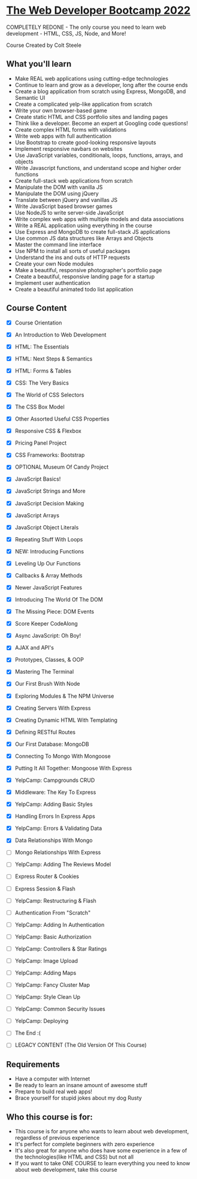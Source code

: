 # [The Web Developer Bootcamp 2022](https://www.udemy.com/the-web-developer-bootcamp/)

COMPLETELY REDONE - The only course you need to learn web development - HTML, CSS, JS, Node, and More!

Course Created by Colt Steele


## What you'll learn

- Make REAL web applications using cutting-edge technologies
- Continue to learn and grow as a developer, long after the course ends
- Create a blog application from scratch using Express, MongoDB, and Semantic UI
- Create a complicated yelp-like application from scratch
- Write your own browser-based game
- Create static HTML and CSS portfolio sites and landing pages
- Think like a developer. Become an expert at Googling code questions!
- Create complex HTML forms with validations
- Write web apps with full authentication
- Use Bootstrap to create good-looking responsive layouts
- Implement responsive navbars on websites
- Use JavaScript variables, conditionals, loops, functions, arrays, and objects
- Write Javascript functions, and understand scope and higher order functions
- Create full-stack web applications from scratch
- Manipulate the DOM with vanilla JS
- Manipulate the DOM using jQuery
- Translate between jQuery and vanillas JS
- Write JavaScript based browser games
- Use NodeJS to write server-side JavaScript
- Write complex web apps with multiple models and data associations
- Write a REAL application using everything in the course
- Use Express and MongoDB to create full-stack JS applications
- Use common JS data structures like Arrays and Objects
- Master the command line interface
- Use NPM to install all sorts of useful packages
- Understand the ins and outs of HTTP requests
- Create your own Node modules
- Make a beautiful, responsive photographer's portfolio page
- Create a beautiful, responsive landing page for a startup
- Implement user authentication
- Create a beautiful animated todo list application


## Course Content

- [x] Course Orientation
- [x] An Introduction to Web Development
- [x] HTML: The Essentials
- [x] HTML: Next Steps & Semantics
- [x] HTML: Forms & Tables
- [x] CSS: The Very Basics
- [x] The World of CSS Selectors
- [x] The CSS Box Model
- [x] Other Assorted Useful CSS Properties
- [x] Responsive CSS & Flexbox
- [x] Pricing Panel Project
- [x] CSS Frameworks: Bootstrap
- [x] OPTIONAL Museum Of Candy Project
- [x] JavaScript Basics!
- [x] JavaScript Strings and More
- [x] JavaScript Decision Making
- [x] JavaScript Arrays
- [x] JavaScript Object Literals
- [x] Repeating Stuff With Loops
- [x] NEW: Introducing Functions
- [x] Leveling Up Our Functions
- [x] Callbacks & Array Methods
- [x] Newer JavaScript Features
- [x] Introducing The World Of The DOM
- [x] The Missing Piece: DOM Events
- [x] Score Keeper CodeAlong
- [x] Async JavaScript: Oh Boy!
- [x] AJAX and API's
- [x] Prototypes, Classes, & OOP
- [x] Mastering The Terminal
- [x] Our First Brush With Node
- [x] Exploring Modules & The NPM Universe
- [x] Creating Servers With Express
- [x] Creating Dynamic HTML With Templating
- [x] Defining RESTful Routes
- [x] Our First Database: MongoDB
- [x] Connecting To Mongo With Mongoose
- [x] Putting It All Together: Mongoose With Express
- [x] YelpCamp: Campgrounds CRUD
- [x] Middleware: The Key To Express
- [x] YelpCamp: Adding Basic Styles
- [x] Handling Errors In Express Apps
- [x] YelpCamp: Errors & Validating Data
- [x] Data Relationships With Mongo
- [ ] Mongo Relationships With Express
- [ ] YelpCamp: Adding The Reviews Model
- [ ] Express Router & Cookies
- [ ] Express Session & Flash
- [ ] YelpCamp: Restructuring & Flash
- [ ] Authentication From "Scratch"
- [ ] YelpCamp: Adding In Authentication
- [ ] YelpCamp: Basic Authorization
- [ ] YelpCamp: Controllers & Star Ratings
- [ ] YelpCamp: Image Upload
- [ ] YelpCamp: Adding Maps
- [ ] YelpCamp: Fancy Cluster Map
- [ ] YelpCamp: Style Clean Up
- [ ] YelpCamp: Common Security Issues
- [ ] YelpCamp: Deploying
- [ ] The End :(
- [ ] LEGACY CONTENT (The Old Version Of This Course)


## Requirements

- Have a computer with Internet
- Be ready to learn an insane amount of awesome stuff
- Prepare to build real web apps!
- Brace yourself for stupid jokes about my dog Rusty


## Who this course is for:

- This course is for anyone who wants to learn about web development, regardless of previous experience
- It's perfect for complete beginners with zero experience
- It's also great for anyone who does have some experience in a few of the technologies(like HTML and CSS) but not all
- If you want to take ONE COURSE to learn everything you need to know about web development, take this course

